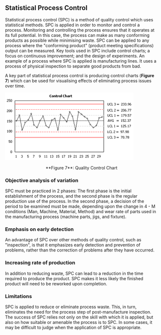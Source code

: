 
Statistical Process Control
---------------------------

Statistical process control (SPC) is a method of quality control which uses
statistical methods. SPC is applied in order to monitor and control a process.
Monitoring and controlling the process ensures that it operates at its full
potential. In this case, the process can make as many conforming
products as possible while minimising waste. SPC can be applied to any process where the "conforming product"
(product meeting specifications) output can be measured. Key tools used in SPC
include control charts; a focus on continuous improvement; and the design of
experiments. An example of a process where SPC is applied is manufacturing
lines. It uses a process of physical inspection to separate good products from
bad.

A key part of statistical process control is producing control charts (**Figure
7**) which can be used for visualising effects of eliminating process issues
over time.

![](images/quality-control-chart.png "Quality Control Charts")

<center>**Figure 7**: Quality Control Chart</center>


### Objective analysis of variation

SPC must be practiced in 2 phases: The first phase is the initial establishment
of the process, and the second phase is the regular production use of the
process. In the second phase, a decision of the period to be examined must be
made, depending upon the change in 4 - M conditions (Man, Machine, Material,
Method) and wear rate of parts used in the manufacturing process (machine parts,
jigs, and fixture).

### Emphasis on early detection

An advantage of SPC over other methods of quality control, such as "inspection",
is that it emphasizes early detection and prevention of problems, rather than
the correction of problems after they have occurred.

### Increasing rate of production

In addition to reducing waste, SPC can lead to a reduction in the time required
to produce the product. SPC makes it less likely the finished product will need
to be reworked upon completion.

### Limitations

SPC is applied to reduce or eliminate process waste. This, in turn, eliminates
the need for the process step of post-manufacture inspection. The success of SPC
relies not only on the skill with which it is applied, but also on how suitable
or amenable the process is to SPC. In some cases, it may be difficult to judge
when the application of SPC is appropriate.

